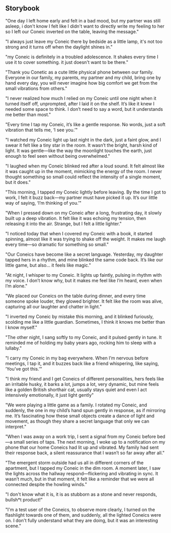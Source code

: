 ## Storybook

"One day I left home early and felt in a bad mood, but my partner was still asleep, i don't know I felt like I didn't want to directly write my feeling to her so I left our Coneic inverted on the table, leaving the message."

"I always just leave my Coneic there by bedside as a little lamp, it's not too strong and it turns off when the daylight shines in."

"my Coneic is definitely in a troubled adolescence. It shakes every time I use it to cover something. it just doesn't want to be there."

"Thank you Conetic as a cute little physical phone between our family. Everyone in our family, my parents, my partner and my child, bring one by hand every day, you will never imagine how big comfort we get from the small vibrations from others."

"I never realized how much I relied on my Coneic until one night when it turned itself off, unprompted, after I laid it on the shelf. It’s like it knew I needed some space to think. I don’t need to say a word, but it understands me better than most."

"Every time I tap my Coneic, it’s like a gentle response. No words, just a soft vibration that tells me, ‘I see you.’"

"I watched my Coneic light up last night in the dark, just a faint glow, and I swear it felt like a tiny star in the room. It wasn’t the bright, harsh kind of light. It was gentle—like the way the moonlight touches the earth, just enough to feel seen without being overwhelmed."

"I laughed when my Coneic blinked red after a loud sound. It felt almost like it was caught up in the moment, mimicking the energy of the room. I never thought something so small could reflect the intensity of a single moment, but it does."

"This morning, I tapped my Coneic lightly before leaving. By the time I got to work, I felt it buzz back—my partner must have picked it up. It’s our little way of saying, ‘I’m thinking of you.’"

"When I pressed down on my Coneic after a long, frustrating day, it slowly built up a deep vibration. It felt like it was echoing my tension, then releasing it into the air. Strange, but I felt a little lighter."

"I noticed today that when I covered my Coneic with a book, it started spinning, almost like it was trying to shake off the weight. It makes me laugh every time—so dramatic for something so small."

"Our Coneics have become like a secret language. Yesterday, my daughter tapped hers in a rhythm, and mine blinked the same code back. It’s like our little game, but also… it feels like magic."

"At night, I whisper to my Coneic. It lights up faintly, pulsing in rhythm with my voice. I don’t know why, but it makes me feel like I’m heard, even when I’m alone."

"We placed our Coneics on the table during dinner, and every time someone spoke louder, they glowed brighter. It felt like the room was alive, capturing all our laughter and chatter in light."

"I inverted my Coneic by mistake this morning, and it blinked furiously, scolding me like a little guardian. Sometimes, I think it knows me better than I know myself."

"The other night, I sang softly to my Coneic, and it pulsed gently in tune. It reminded me of holding my baby years ago, rocking him to sleep with a lullaby."

"I carry my Coneic in my bag everywhere. When I’m nervous before meetings, I tap it, and it buzzes back like a friend whispering, like saying, ‘You’ve got this.’"

"I think my friend and I get Coneics of different personalities, hers feels like an irritable husky, it barks a lot, jumps a lot, very dynamic, but mine feels like a golden British shorthair cat, usually stays quiet and even I act intensively emotionally, it just light gently"

"We were playing a little game as a family. I rotated my Coneic, and suddenly, the one in my child’s hand spun gently in response, as if mirroring me. It’s fascinating how these small objects create a dance of light and movement, as though they share a secret language that only we can interpret."

"When I was away on a work trip, I sent a signal from my Coneic before bed—a small series of taps. The next morning, I woke up to a notification on my phone that our home Coneics had lit up and vibrated. My family had sent their response back, a silent reassurance that I wasn’t so far away after all."

"The emergent storm outside had us all in different corners of the apartment, but I tapped my Coneic in the dim room. A moment later, I saw the lights across the hallway respond—flickering and vibrating in sync. It wasn’t much, but in that moment, it felt like a reminder that we were all connected despite the howling winds."

"I don't know what it is, it is as stubborn as a stone and never responds, bullsh*t product!"

"I'm a test user of the Coneics, to observe more clearly, I turned on the flashlight towards one of them, and suddenly, all the lighted Coneics were on. I don't fully understand what they are doing, but it was an interesting scene."
